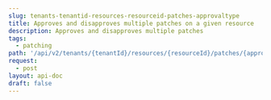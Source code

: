 ```yaml
---
slug: tenants-tenantid-resources-resourceid-patches-approvaltype
title: Approves and disapproves multiple patches on a given resource
description: Approves and disapproves multiple patches
tags:
  - patching
path: '/api/v2/tenants/{tenantId}/resources/{resourceId}/patches/{approvalType}'
request:
  - post
layout: api-doc
draft: false
---
```


